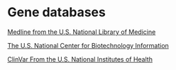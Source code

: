 # Gene databases

[Medline from the U.S. National Library of Medicine](https://medlineplus.gov/genetics/gene/)

[The U.S. National Center for Biotechnology Information](https://www.ncbi.nlm.nih.gov/gene)

[ClinVar From the U.S. National Institutes of Health](https://www.ncbi.nlm.nih.gov/clinvar/)

